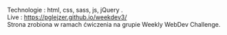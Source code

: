 Technologie : html, css, sass, js, jQuery .
<br>Live : https://pglejzer.github.io/weekdev3/
<br>Strona zrobiona w ramach ćwiczenia na grupie Weekly WebDev Challenge.
